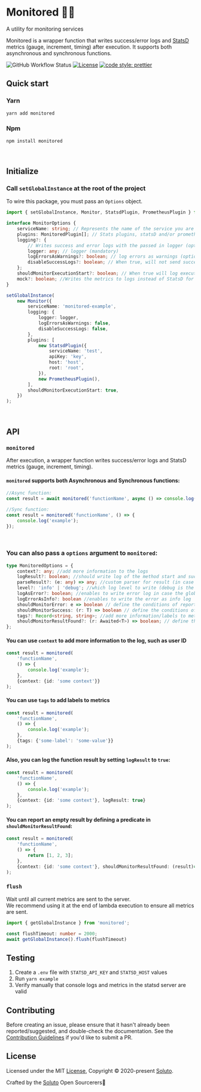 # Monitored 🕵️‍♀️

A utility for monitoring services

Monitored is a wrapper function that writes success/error logs and [StatsD](https://github.com/statsd/statsd) metrics (gauge, increment, timing) after execution. It supports both asynchronous and synchronous functions.

![GitHub Workflow Status](https://img.shields.io/github/workflow/status/Soluto/monitored/publish)
[![License](https://img.shields.io/badge/license-MIT-blue.svg)](https://github.com/soluto/tweek/blob/master/LICENSE.md)
[![code style: prettier](https://img.shields.io/badge/code_style-prettier-ff69b4.svg?style=flat-square)](https://github.com/prettier/prettier)

## Quick start

### Yarn

```bash
yarn add monitored
```

### Npm

```bash
npm install monitored
```

<br>

## Initialize

### Call `setGlobalInstance` at the root of the project

To wire this package, you must pass an `Options` object.

```ts
import { setGlobalInstance, Monitor, StatsdPlugin, PrometheusPlugin } from 'monitored';

interface MonitorOptions {
    serviceName: string; // Represents the name of the service you are monitoring (mandatory)
    plugins: MonitoredPlugin[]; // Stats plugins, statsD and/or prometheus (mandatory)
    logging?: {
        // Writes success and error logs with the passed in logger (optional)
        logger: any; // logger (mandatory)
        logErrorsAsWarnings?: boolean; // log errors as warnings (optional)
        disableSuccessLogs?: boolean; // When true, will not send success log. defaults to false (optional)
    };
    shouldMonitorExecutionStart?: boolean; // When true will log execution start and will increment a metrics. defaults to true (optional)
    mock?: boolean; //Writes the metrics to logs instead of StatsD for debugging. defaults to false (optional)
}

setGlobalInstance(
    new Monitor({
        serviceName: 'monitored-example',
        logging: {
            logger: logger,
            logErrorsAsWarnings: false,
            disableSuccessLogs: false,
        },
        plugins: [
            new StatsdPlugin({
                serviceName: 'test',
                apiKey: 'key',
                host: 'host',
                root: 'root',
            }),
            new PrometheusPlugin(),
        ],
        shouldMonitorExecutionStart: true,
    })
);
```

<br>

## API

### `monitored`

After execution, a wrapper function writes success/error logs and StatsD metrics (gauge, increment, timing).
<br>

#### `monitored` supports both **Asynchronous** and **Synchronous** functions:

```ts
//Async function:
const result = await monitored('functionName', async () => console.log('example'));

//Sync function:
const result = monitored('functionName', () => {
    console.log('example');
});
```

<br>

### You can also pass a `options` argument to `monitored`:

```ts
type MonitoredOptions = {
    context?: any; //add more information to the logs
    logResult?: boolean; //should write log of the method start and success
    parseResult?: (e: any) => any; //custom parser for result (in case it is logged)
    level?: 'info' | 'debug'; //which log level to write (debug is the default)
    logAsError?: boolean; //enables to write error log in case the global `logErrorsAsWarnings` is on
    logErrorAsInfo?: boolean //enables to write the error as info log
    shouldMonitorError: e => boolean // define the conditions of reporting and logging an error, defaults to true
    shouldMonitorSuccess: (r: T) => boolean // define the conditions of reporting and logging wether a result was successful or not, defaults to true
    tags?: Record<string, string>; //add more information/labels to metrics
    shouldMonitorResultFound?: (r: Awaited<T>) => boolean; // define the conditions of reporting wether a result was found or not, defaults to false
};
```

#### You can use `context` to add more information to the log, such as user ID

```ts
const result = monitored(
    'functionName',
    () => {
        console.log('example');
    },
    {context: {id: 'some context'}}
);
```

#### You can use `tags` to add labels to metrics

```ts
const result = monitored(
    'functionName',
    () => {
        console.log('example');
    },
    {tags: {'some-label': 'some-value'}}
);
```

#### Also, you can log the function result by setting `logResult` to `true`:

```ts
const result = monitored(
    'functionName',
    () => {
        console.log('example');
    },
    {context: {id: 'some context'}, logResult: true}
);
```

#### You can report an empty result by defining a predicate in  `shouldMonitorResultFound`:

```ts
const result = monitored(
    'functionName',
    () => {
        return [1, 2, 3];
    },
    {context: {id: 'some context'}, shouldMonitorResultFound: (result)=>{return result.length > 0}}
);
```

### `flush`

Wait until all current metrics are sent to the server. <br>
We recommend using it at the end of lambda execution to ensure all metrics are sent.

```ts
import { getGlobalInstance } from 'monitored';

const flushTimeout: number = 2000;
await getGlobalInstance().flush(flushTimeout)
```

## Testing

1. Create a `.env` file with `STATSD_API_KEY` and `STATSD_HOST` values
2. Run `yarn example`
3. Verify manually that console logs and metrics in the statsd server are valid

## Contributing

Before creating an issue, please ensure that it hasn't already been reported/suggested, and double-check the documentation.
See the [Contribution Guidelines](https://github.com/Soluto/monitored/blob/master/.github/CONTRIBUTING.md) if you'd like to submit a PR.

## License

Licensed under the MIT [License](LICENSE), Copyright © 2020-present [Soluto](https://github.com/Soluto).

Crafted by the [Soluto](https://github.com/Soluto) Open Sourcerers🧙
